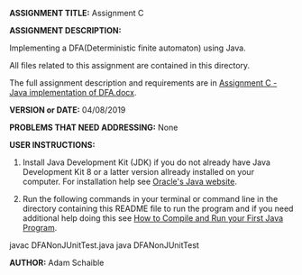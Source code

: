 **ASSIGNMENT TITLE:** Assignment C

**ASSIGNMENT DESCRIPTION:**

Implementing a DFA(Deterministic finite automaton) using Java. 

All files related to this assignment are contained in this directory.

The full assignment description and requirements are in [Assignment C - Java implementation of DFA.docx](https://github.com/AdamSchaible/MSU_Denver/blob/master/CS%203240%20Intro%20to%20Theory%20of%20Computation%20(Spring%202019)/Assignment%20C/Assignment%20C%20-%20Java%20implementation%20of%20DFA.docx).

**VERSION or DATE:** 04/08/2019

**PROBLEMS THAT NEED ADDRESSING:** None

**USER INSTRUCTIONS:** 

1) Install Java Development Kit (JDK) if you do not already have Java Development Kit 8 or a latter version allready installed on your computer. For installation help see [Oracle's Java website](https://www.oracle.com/java/technologies/javase-downloads.html).

2) Run the following commands in your terminal or command line in the directory containing this README file to run the program and if you need additional help doing this see [How to Compile and Run your First Java Program](https://beginnersbook.com/2013/05/first-java-program/).

javac DFANonJUnitTest.java
java DFANonJUnitTest

**AUTHOR:** Adam Schaible